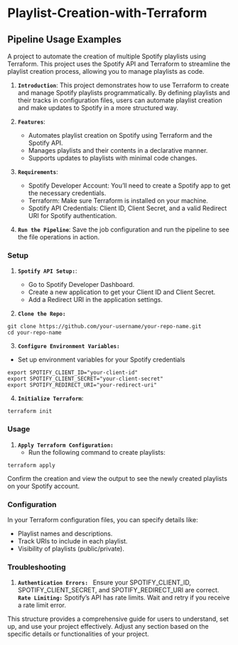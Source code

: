 # Playlist-Creation-with-Terraform

## Pipeline Usage Examples

A project to automate the creation of multiple Spotify playlists using Terraform. This project uses the Spotify API and Terraform to streamline the playlist creation process, allowing you to manage playlists as code.


1. **`Introduction`**: This project demonstrates how to use Terraform to create and manage Spotify playlists programmatically. By defining playlists and their tracks in configuration files, users can automate playlist creation and make updates to Spotify in a more structured way.


2. **`Features`**:
   - Automates playlist creation on Spotify using Terraform and the Spotify API.
   - Manages playlists and their contents in a declarative manner.
   - Supports updates to playlists with minimal code changes.

3. **`Requirements`**:
   - Spotify Developer Account: You’ll need to create a Spotify app to get the necessary credentials.
   - Terraform: Make sure Terraform is installed on your machine.
   - Spotify API Credentials: Client ID, Client Secret, and a valid Redirect URI for Spotify authentication.

4. **`Run the Pipeline`**: Save the job configuration and run the pipeline to see the file operations in action.

### Setup

1. **`Spotify API Setup:`**:
   - Go to Spotify Developer Dashboard.
   - Create a new application to get your Client ID and Client Secret.
   - Add a Redirect URI in the application settings.
   
2. **`Clone the Repo:`**
```
git clone https://github.com/your-username/your-repo-name.git
cd your-repo-name
```
3. **`Configure Environment Variables:`**
  - Set up environment variables for your Spotify credentials
```
export SPOTIFY_CLIENT_ID="your-client-id"
export SPOTIFY_CLIENT_SECRET="your-client-secret"
export SPOTIFY_REDIRECT_URI="your-redirect-uri"
```
4. **`Initialize Terraform`**: 
```
terraform init
```

### Usage

1. **`Apply Terraform Configuration:`**
   - Run the following command to create playlists:
```
terraform apply
```
Confirm the creation and view the output to see the newly created playlists on your Spotify account.

### Configuration
In your Terraform configuration files, you can specify details like:

 - Playlist names and descriptions.
 - Track URIs to include in each playlist.
 - Visibility of playlists (public/private).

### Troubleshooting
1. **`Authentication Errors: `**  Ensure your SPOTIFY_CLIENT_ID, SPOTIFY_CLIENT_SECRET, and SPOTIFY_REDIRECT_URI are correct.
**`Rate Limiting:`** Spotify’s API has rate limits. Wait and retry if you receive a rate limit error.


This structure provides a comprehensive guide for users to understand, set up, and use your project effectively. Adjust any section based on the specific details or functionalities of your project.
